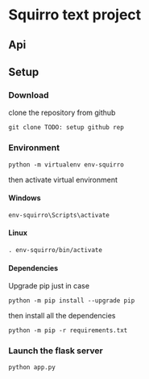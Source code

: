 # Squirro text project

## Api

## Setup

### Download

clone the repository from github

```
git clone TODO: setup github rep
```

### Environment

```
python -m virtualenv env-squirro
```

then activate virtual environment

#### Windows

```
env-squirro\Scripts\activate
```

#### Linux

````
. env-squirro/bin/activate
````

#### Dependencies

Upgrade pip just in case

```
python -m pip install --upgrade pip
```

then install all the dependencies

```
python -m pip -r requirements.txt
```

### Launch the flask server

```
python app.py
```

